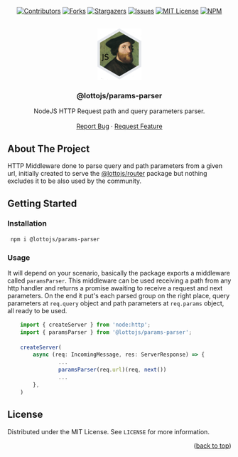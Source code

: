 <a name="readme-top"></a>

<div align="center">

[![Contributors][contributors-shield]][contributors-url]
[![Forks][forks-shield]][forks-url]
[![Stargazers][stars-shield]][stars-url]
[![Issues][issues-shield]][issues-url]
[![MIT License][license-shield]][license-url]
[![NPM][npm-shield]][npm-url]

</div>

<br />
<div align="center">
  <a href="https://github.com/lottojs/params-parser">
    <img src=".github/logo.png" alt="Logo" width="100" height="115">
  </a>

  <h3 align="center">@lottojs/params-parser</h3>

  <p align="center">
    NodeJS HTTP Request path and query parameters parser.
    <br />
    <br />
    <a href="https://github.com/lottojs/params-parser/issues">Report Bug</a>
    ·
    <a href="https://github.com/lottojs/params-parser/issues">Request Feature</a>
  </p>
</div>


## About The Project

HTTP Middleware done to parse query and path parameters from a given url, initially created to serve the [@lottojs/router](https://github.com/lottojs/router) package but nothing excludes it to be also used by the community.


<!-- GETTING STARTED -->
## Getting Started

### Installation
   ```sh
    npm i @lottojs/params-parser
   ```
### Usage
It will depend on your scenario, basically the package exports a middleware called `paramsParser`. This middleware can be used receiving a path from any http handler and  returns a promise awaiting to receive a request and next parameters. On the end it put's each parsed group on the right place, query parameters at `req.query` object and path parameters at `req.params` object, all ready to be used.

```typescript
    import { createServer } from 'node:http';
    import { paramsParser } from '@lottojs/params-parser';

    createServer(
        async (req: IncomingMessage, res: ServerResponse) => {
                ...
                paramsParser(req.url)(req, next())
                ...
        },
    )
```

## License

Distributed under the MIT License. See `LICENSE` for more information.

<p align="right">(<a href="#readme-top">back to top</a>)</p>


[contributors-shield]: https://img.shields.io/github/contributors/lottojs/params-parser.svg?style=for-the-badge
[contributors-url]: https://github.com/lottojs/params-parser/graphs/contributors
[forks-shield]: https://img.shields.io/github/forks/lottojs/params-parser.svg?style=for-the-badge
[forks-url]: https://github.com/lottojs/params-parser/network/members
[stars-shield]: https://img.shields.io/github/stars/lottojs/params-parser.svg?style=for-the-badge
[stars-url]: https://github.com/lottojs/params-parser/stargazers
[issues-shield]: https://img.shields.io/github/issues/lottojs/params-parser.svg?style=for-the-badge
[issues-url]: https://github.com/lottojs/params-parser/issues
[license-shield]: https://img.shields.io/github/license/lottojs/params-parser.svg?style=for-the-badge
[license-url]: https://github.com/lottojs/params-parser/blob/master/LICENSE.txt
[npm-shield]: https://img.shields.io/npm/v/@lottojs/params-parser?style=for-the-badge&logo=npm&logoColor=FFFFFF&labelColor=555555&color=CB0001
[npm-url]: https://www.npmjs.com/package/@lottojs/params-parser

